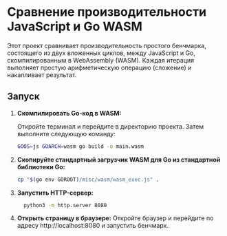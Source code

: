 # Сравнение производительности JavaScript и Go WASM

Этот проект сравнивает производительность простого бенчмарка, состоящего из двух вложенных циклов, между JavaScript и Go, скомпилированным в WebAssembly (WASM).
Каждая итерация выполняет простую арифметическую операцию (сложение) и накапливает результат.

## Запуск

1. **Скомпилировать Go-код в WASM:**

   Откройте терминал и перейдите в директорию проекта. Затем выполните следующую команду:

   ```bash
   GOOS=js GOARCH=wasm go build -o main.wasm
   ```
   
2. **Скопируйте стандартный загрузчик WASM для Go из стандартной библиотеки Go:**

    ```bash
    cp "$(go env GOROOT)/misc/wasm/wasm_exec.js" .
    ```
3. **Запустить HTTP-сервер:**

   ```bash
     python3 -m http.server 8080
   ```
4. **Открыть страницу в браузере:**
   Откройте браузер и перейдите по адресу http://localhost:8080 и запустить бенчмарк. 
